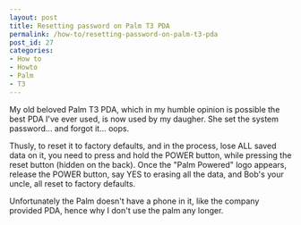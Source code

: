 ```yaml
---
layout: post
title: Resetting password on Palm T3 PDA
permalink: /how-to/resetting-password-on-palm-t3-pda
post_id: 27
categories:
- How to
- Howto
- Palm
- T3
---
```


My old beloved Palm T3 PDA, which in my humble opinion is possible the best PDA I've ever used, is now used by my daugher. She set the system password... and forgot it... oops.

Thusly, to reset it to factory defaults, and in the process, lose ALL saved data on it, you need to press and hold the POWER button, while pressing the reset button (hidden on the back). Once the "Palm Powered" logo appears, release the POWER button, say YES to erasing all the data, and Bob's your uncle, all reset to factory defaults.

Unfortunately the Palm doesn't have a phone in it, like the company provided PDA, hence why I don't use the palm any longer.
